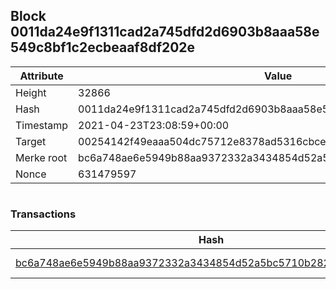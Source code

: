 ## Block 0011da24e9f1311cad2a745dfd2d6903b8aaa58e549c8bf1c2ecbeaaf8df202e

Attribute | Value
--- | ---
Height | 32866
Hash | 0011da24e9f1311cad2a745dfd2d6903b8aaa58e549c8bf1c2ecbeaaf8df202e
Timestamp | 2021-04-23T23:08:59+00:00
Target | 00254142f49eaaa504dc75712e8378ad5316cbcead634704b3734b6271167cc4
Merke root | bc6a748ae6e5949b88aa9372332a3434854d52a5bc5710b282fabf5765bd18ff
Nonce | 631479597

```

```

### Transactions

Hash | Amount
--- | ---
[bc6a748ae6e5949b88aa9372332a3434854d52a5bc5710b282fabf5765bd18ff](bc6a748ae6e5949b88aa9372332a3434854d52a5bc5710b282fabf5765bd18ff.md) | 10.00000000 SKEPTI 
